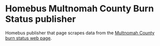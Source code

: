 # Homebus Multnomah County Burn Status publisher

Homebus publisher that page scrapes data from the [Multnomah County burn status web page](https://www.multco.us/health/staying-healthy/wood-burning-restrictions).


